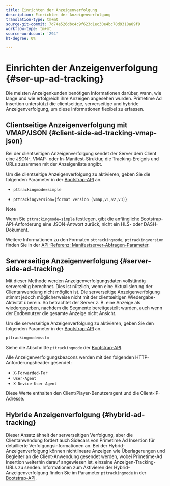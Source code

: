 ```yaml
---
title: Einrichten der Anzeigenverfolgung
description: Einrichten der Anzeigenverfolgung
translation-type: tm+mt
source-git-commit: 7d74e526dbc4c9f623d1ec30e4bc70d9318a89f9
workflow-type: tm+mt
source-wordcount: '294'
ht-degree: 0%

---
```



# Einrichten der Anzeigenverfolgung {#ser-up-ad-tracking}

Die meisten Anzeigenkunden benötigen Informationen darüber, wann, wie lange und wie erfolgreich ihre Anzeigen angesehen wurden. Primetime Ad Insertion unterstützt die clientseitige, serverseitige und hybride Anzeigenverfolgung, um diese Informationen flexibel zu erfassen.

## Clientseitige Anzeigenverfolgung mit VMAP/JSON {#client-side-ad-tracking-vmap-json}

Bei der clientseitigen Anzeigenverfolgung sendet der Server dem Client eine JSON-, VMAP- oder In-Manifest-Struktur, die Tracking-Ereignis und URLs zusammen mit der Anzeigenliste angibt.

Um die clientseitige Anzeigenverfolgung zu aktivieren, geben Sie die folgenden Parameter in der [Bootstrap-API](/help/dynamic-ad-insertion/msapi-topics/ms-getting-started/ms-api-query-params.md) an.

* `pttrackingmode=simple`

* `pttrackingversion={format version (vmap,v1,v2,v3)}`

>[!NOTE]
>
>Wenn Sie `pttrackingmode=simple` festlegen, gibt die anfängliche Bootstrap-API-Anforderung eine JSON-Antwort zurück, nicht ein HLS- oder DASH-Dokument.

Weitere Informationen zu den Formaten `pttrackingmode`, `pttrackingversion` finden Sie in der [API-Referenz: Manifestserver-Abfragen-Parameter](/help/dynamic-ad-insertion/msapi-topics/ms-getting-started/ms-api-query-params.md).

## Serverseitige Anzeigenverfolgung {#server-side-ad-tracking}

Mit dieser Methode werden Anzeigenverfolgungsdaten vollständig serverseitig berechnet. Dies ist nützlich, wenn eine Aktualisierung der Clientanwendung nicht möglich ist. Die serverseitige Anzeigenverfolgung stimmt jedoch möglicherweise nicht mit der clientseitigen Wiedergabe-Aktivität überein. So betrachtet der Server z. B. eine Anzeige als wiedergegeben, nachdem die Segmente bereitgestellt wurden, auch wenn der Endbenutzer die gesamte Anzeige nicht Ansicht.

Um die serverseitige Anzeigenverfolgung zu aktivieren, geben Sie den folgenden Parameter in der [Bootstrap-API](/help/dynamic-ad-insertion/msapi-topics/ms-getting-started/ms-api-query-params.md) an.

`pttrackingmode=sstm`

Siehe die Abschnitte `pttrackingmode` der [Bootstrap-API](/help/dynamic-ad-insertion/msapi-topics/ms-getting-started/ms-api-query-params.md).

Alle Anzeigenverfolgungsbeacons werden mit den folgenden HTTP-Anforderungsheader gesendet:

* `X-Forwarded-For`
* `User-Agent`
* `X-Device-User-Agent`

Diese Werte enthalten den Client/Player-Benutzeragent und die Client-IP-Adresse.

## Hybride Anzeigenverfolgung {#hybrid-ad-tracking}

Dieser Ansatz ähnelt der serverseitigen Verfolgung, aber die Clientanwendung fordert auch Sidecars von Primetime Ad Insertion für detaillierte Verfolgungsinformationen an. Bei der Hybrid-Anzeigenverfolgung können nichtlineare Anzeigen wie Überlagerungen und Begleiter an die Client-Anwendung gesendet werden, wobei Primetime-Ad Insertion weiterhin darauf angewiesen ist, einzelne Anzeigen-Tracking-URLs zu senden.
Informationen zum Aktivieren der Hybrid-Anzeigenverfolgung finden Sie im Parameter `pttrackingmode` in der [Bootstrap-API](/help/dynamic-ad-insertion/msapi-topics/ms-getting-started/ms-api-query-params.md).
